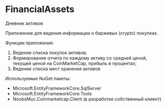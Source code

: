 # FinancialAssets

Дневник активов

Приложение для ведения информации о биржевых (crypto) покупках.

Функции приложения:
1) Ведение списка покупок активов;
2) Формирование отчета по каждому активу со средней ценой, текущей ценой на CoinMarketCap, прибыль в процентах;
3) Ведение списка мест хранения активов 

Используемые NuGet пакеты:
- Microsoft.EntityFrameworkCore.SqlServer
- Microsoft.EntityFrameworkCore.Tools
- NoobsMuc.Coinmarketcap.Client (в разработке собственный клиент)
